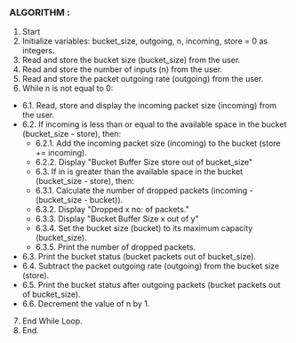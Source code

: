 ### ALGORITHM : 

1. Start
2. Initialize variables:  bucket_size, outgoing, n, incoming, store = 0 as integers.
3. Read and store the bucket size (bucket_size) from the user.
4. Read and store the number of inputs (n) from the user.
5. Read and store the packet outgoing rate (outgoing) from the user.
6. While n is not equal to 0:
- 6.1. Read, store and display the incoming packet size (incoming) from the user.
- 6.2. If incoming is less than or equal to the available space in the bucket (bucket_size - store), then:
  -    6.2.1. Add the incoming packet size (incoming) to the bucket (store += incoming).
     - 6.2.2.  Display "Bucket Buffer Size store out of bucket_size"
  -  6.3. If in is greater than the available space in the bucket (bucket_size - store), then:
   -  6.3.1. Calculate the number of dropped packets (incoming - (bucket_size - bucket)).
   -  6.3.2. Display "Dropped x no: of packets."
   -  6.3.3. Display "Bucket Buffer Size x out of y"
   - 6.3.4. Set the bucket size (bucket) to its maximum capacity (bucket_size).
   - 6.3.5. Print the number of dropped packets. 
-  6.3.  Print the bucket status (bucket packets out of bucket_size).
-  6.4.  Subtract the packet outgoing rate (outgoing) from the bucket size (store).
-  6.5.  Print the bucket status after outgoing packets (bucket packets out of bucket_size).
-  6.6.  Decrement the value of n by 1.
7. End While Loop.
8. End.
